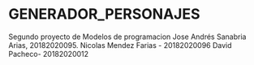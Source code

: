# GENERADOR_PERSONAJES
Segundo proyecto de Modelos de programacion
Jose Andrés Sanabria Arias, 20182020095.
Nicolas Mendez Farias - 20182020096
David Pacheco- 20182020012
